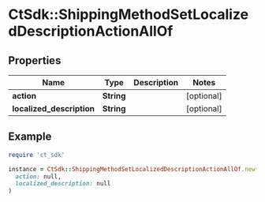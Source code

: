 # CtSdk::ShippingMethodSetLocalizedDescriptionActionAllOf

## Properties

| Name | Type | Description | Notes |
| ---- | ---- | ----------- | ----- |
| **action** | **String** |  | [optional] |
| **localized_description** | **String** |  | [optional] |

## Example

```ruby
require 'ct_sdk'

instance = CtSdk::ShippingMethodSetLocalizedDescriptionActionAllOf.new(
  action: null,
  localized_description: null
)
```

